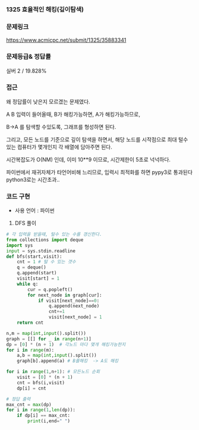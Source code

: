 ### 1325 효율적인 해킹(깊이탐색)



### 문제링크 

https://www.acmicpc.net/submit/1325/35883341



### 문제등급& 정답률  

실버 2 / 19.828%



### 접근

왜 정답률이 낮은지 모르겠는 문제였다.

A B 입력이 들어올때, B가 해킹가능하면, A가 해킹가능하므로,

B->A 를 탐색할 수있도록, 그래프를 형성하면 된다.

그리고, 모든 노드를 기준으로 깊이 탐색을 하면서, 해당 노드를 시작점으로 최대 털수 있는 컴퓨터가 몇개인지 각 배열에 담아주면 된다.

시간복잡도가 O(NM) 인데, 이미 10**9 이므로, 시간제한이 5초로 넉넉하다.

파이썬에서 재귀자체가 타언어비해 느리므로, 입력시 최적화를 하면 pypy3로 통과된다 python3로는 시간초과..

### 코드 구현

- 사용 언어 : 파이썬

1. DFS 풀이

```python
# 각 입력을 받을때, 털수 있는 수를 갱신한다.
from collections import deque
import sys
input = sys.stdin.readline
def bfs(start,visit):
    cnt = 1 # 털 수 있는 갯수
    q = deque()
    q.append(start)
    visit[start] = 1
    while q:
        cur = q.popleft()
        for next_node in graph[cur]:
            if visit[next_node]==0:
                q.append(next_node)
                cnt+=1
                visit[next_node] = 1
    return cnt

n,m = map(int,input().split())
graph = [[] for _ in range(n+1)]
dp = [0] * (n + 1)  # 각노드 마다 몇개 해킹가능한지
for i in range(m):
    a,b = map(int,input().split())
    graph[b].append(a) # B를해킹  -> A도 해킹

for i in range(1,n+1): # 모든노드 순회
    visit = [0] * (n + 1)
    cnt = bfs(i,visit)
    dp[i] = cnt

# 정답 출력
max_cnt = max(dp)
for i in range(1,len(dp)):
    if dp[i] == max_cnt:
        print(i,end=" ")

```

